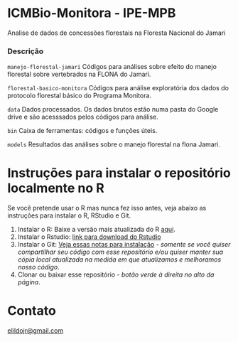 # ICMBio-Monitora - IPE-MPB

Analise de dados de concessões florestais na Floresta Nacional do Jamari


### Descrição
```manejo-florestal-jamari``` Códigos para análises sobre efeito do manejo florestal sobre vertebrados na FLONA do Jamari.

```florestal-basico-monitora``` Códigos para análise exploratória dos dados do protocolo florestal básico do Programa Monitora.

```data``` Dados processados. Os dados brutos estão numa pasta do Google drive e são acesssados pelos códigos para análise. 

```bin``` Caixa de ferramentas: códigos e funções úteis.

```models``` Resultados das análises sobre o manejo florestal na flona Jamari.

# Instruções para instalar o repositório localmente no R
Se você pretende usar o R mas nunca fez isso antes, veja abaixo as instruções para instalar o R, RStudio e Git.
1. Instalar o R: Baixe a versão mais atualizada do R [aqui](https://cran.rstudio.com).
2. Instalar o Rstudio: [link para download do Rstudio](https://www.rstudio.com/products/rstudio/download/)
3. Instalar o Git: [Veja essas notas para instalação](https://support.rstudio.com/hc/en-us/articles/200532077-Version-Control-with-Git-and-SVN) -  _somente se você quiser compartilhar seu código com esse repositório e/ou quiser manter sua cópia local atualizada na medida em que atualizamos e melhoramos nosso código_.
4. Clonar ou baixar esse repositório - _botão verde à direita no alto da página_.


# Contato
<elildojr@gmail.com>
